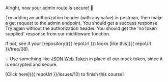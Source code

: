 Alright, now your admin route is secure! 👮

Try adding an authorization header (with any value) in postman, then make a get request to the admin endpoint. You should get a success response. Try again without the authorization header. You should get the 'no token supplied' response from our middleware function. 

If not, see if your [repository]({{ repoUrl }}) looks [like this]({{ repoUrl }}/tree/08).

💡 Use something like [JSON Web Token](https://www.npmjs.com/package/jsonwebtoken) in place of our mock token, since it is encrypted and secure. 

[Click here]({{ repoUrl }}/issues/10) to finish this course!